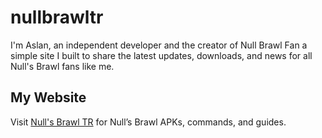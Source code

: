 # nullbrawltr
I'm Aslan, an independent developer and the creator of Null Brawl Fan a simple site I built to share the latest updates, downloads,  and news for all Null's Brawl fans like me.
## My Website
Visit [Null's Brawl TR](https://nullbrawltr.org) for Null’s Brawl APKs, commands, and guides.
